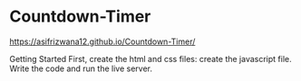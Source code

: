 # Countdown-Timer
https://asifrizwana12.github.io/Countdown-Timer/

Getting Started
First, create the html and css files:
create the javascript file.
Write the code and run the live server.

